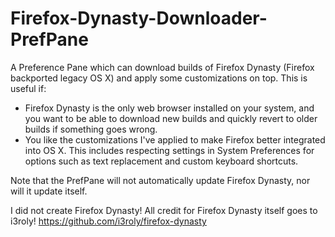 # Firefox-Dynasty-Downloader-PrefPane
A Preference Pane which can download builds of Firefox Dynasty (Firefox backported legacy OS X) and apply some customizations on top. This is useful if:

* Firefox Dynasty is the only web browser installed on your system, and you want to be able to download new builds and quickly revert to older builds if something goes wrong.
* You like the customizations I've applied to make Firefox better integrated into OS X. This includes respecting settings in System Preferences for options such as text replacement and custom keyboard shortcuts.

Note that the PrefPane will not automatically update Firefox Dynasty, nor will it update itself.

I did not create Firefox Dynasty! All credit for Firefox Dynasty itself goes to i3roly! https://github.com/i3roly/firefox-dynasty
